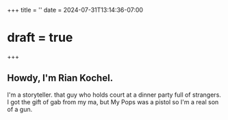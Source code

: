 +++
title = ''
date = 2024-07-31T13:14:36-07:00
# draft = true
+++
## Howdy, I'm Rian Kochel.

I'm a storyteller. that guy who holds court at a dinner party full of strangers. I got the gift of gab from my ma, but My Pops was a pistol so I'm a real son of a gun.
